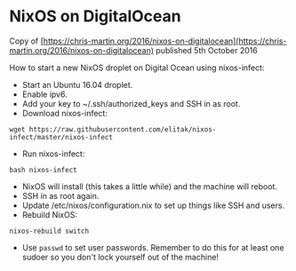 # NixOS on DigitalOcean

Copy of [https://chris-martin.org/2016/nixos-on-digitalocean](https://chris-martin.org/2016/nixos-on-digitalocean) published 5th October 2016


How to start a new NixOS droplet on Digital Ocean using nixos-infect:

* Start an Ubuntu 16.04 droplet.
* Enable ipv6.
* Add your key to ~/.ssh/authorized_keys and SSH in as root.
* Download nixos-infect:
```
wget https://raw.githubusercontent.com/elitak/nixos-infect/master/nixos-infect
```
* Run nixos-infect:
```
bash nixos-infect
```
* NixOS will install (this takes a little while) and the machine will reboot.
* SSH in as root again.
* Update /etc/nixos/configuration.nix to set up things like SSH and users.
* Rebuild NixOS:
```
nixos-rebuild switch
```
* Use `passwd` to set user passwords. Remember to do this for at least one sudoer so you don't lock yourself out of the machine!
